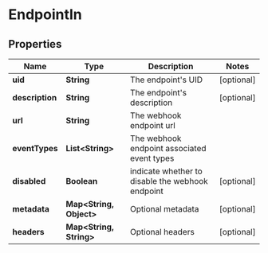

# EndpointIn


## Properties

Name | Type | Description | Notes
------------ | ------------- | ------------- | -------------
**uid** | **String** | The endpoint&#39;s UID |  [optional]
**description** | **String** | The endpoint&#39;s description |  [optional]
**url** | **String** | The webhook endpoint url | 
**eventTypes** | **List&lt;String&gt;** | The webhook endpoint associated event types | 
**disabled** | **Boolean** | indicate whether to disable the webhook endpoint |  [optional]
**metadata** | **Map&lt;String, Object&gt;** | Optional metadata |  [optional]
**headers** | **Map&lt;String, String&gt;** | Optional headers |  [optional]



